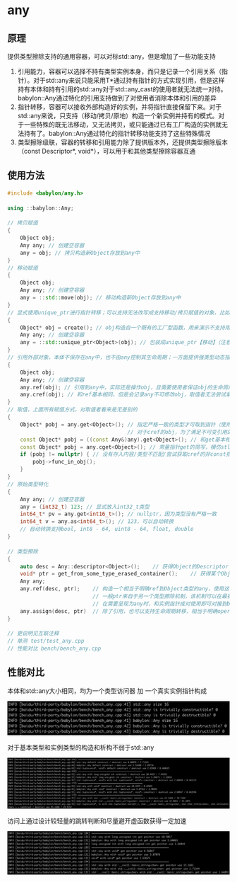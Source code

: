 # any

## 原理

提供类型擦除支持的通用容器，可以对标std::any，但是增加了一些功能支持

1. 引用能力，容器可以选择不持有类型实例本身，而只是记录一个引用关系（指针）。对于std::any来说只能采用T*通过持有指针的方式实现引用，但是这样持有本体和持有引用的std::any对于std::any_cast的使用者就无法统一对待。babylon::Any通过特化的引用支持做到了对使用者消除本体和引用的差异
2. 指针转移，容器可以接收外部构造好的实例，并将指针直接保留下来。对于std::any来说，只支持（移动/拷贝/原地）构造一个新实例并持有的模式。对于一些特殊的既无法移动，又无法拷贝，或只能通过已有工厂构造的实例就无法持有了。babylon::Any通过特化的指针转移功能支持了这些特殊情况
3. 类型擦除级联，容器的转移和引用能力除了提供<T>版本外，还提供类型擦除版本（const Descriptor*, void*），可以用于和其他类型擦除容器互通

## 使用方法

```c++
#include <babylon/any.h>

using ::babylon::Any;

// 拷贝赋值
{
    Object obj;
    Any any; // 创建空容器
    any = obj; // 拷贝构造新Object存放到any中
}
// 移动赋值
{
    Object obj;
    Any any; // 创建空容器
    any = ::std::move(obj); // 移动构造新Object存放到any中
}
// 显式使用unique_ptr进行指针转移；可以支持无法改写成支持移动/拷贝赋值的对象，比如来自某个既有且无法改写的组件
{
    Object* obj = create(); // obj构造自一个既有的工厂型函数，用来演示不支持用户自己扩展，自身又不支持拷贝或者移动的实例
    Any any; // 创建空容器
    any = ::std::unique_ptr<Object>(obj); // 包装成unique_ptr【移动】（注意只能移动，因为要转移唯一控制权）到any中，不会也不需要构造新对象，obj的本体指针会被直接保存在any中
}
// 引用外部对象，本体不保存在any中，也不由any控制其生命周期；一方面提供强类型动态指针的能力，另一方面在一些框架实现中，向使用者提供统一视图
{
    Object obj;
    Any any; // 创建空容器
    any.ref(obj); // 引用到any中，实际还是操作obj，且需要使用者保证obj的生命周期
    any.cref(obj); // 和ref基本相同，但是会记录any不可修改obj，取值者无法尝试拿到非const指针
}
// 取值，上面所有赋值方式，对取值者看来是无差别的
{
    Object* pobj = any.get<Object>(); // 指定严格一致的类型才可取到指针（使用父类/子类/可转换的其他数值类型均【无法取得】指针，即会取得nullptr）
                                      // 对于cref的obj，为了满足不可变引用的承诺，会返回nullptr
    const Object* pobj = ((const Any&)any).get<Object>(); // 和get基本相同，但是可以因为尝试获取的是常量指针，不受cref特殊性的限制
    const Object* pobj = any.cget<Object>(); // 常量指针get的简写，模仿stl的c开头风格
    if (pobj != nullptr) { // 没有存入内容/类型不匹配/尝试获取cref的非const指针，会返回nullptr
        pobj->func_in_obj();
    }
}
// 原始类型特化
{
    Any any; // 创建空容器
    any = (int32_t) 123; // 显式放入int32_t类型
    int64_t* pv = any.get<int16_t>(); // nullptr，因为类型没有严格一致
    int64_t v = any.as<int64_t>(); // 123，可以自动转换
    // 自动转换支持bool, int8 - 64, uint8 - 64, float, double
}

// 类型擦除
{
    auto desc = Any::descriptor<Object>();    // 获得Object的Descriptor
    void* ptr = get_from_some_type_erased_container();    // 获得某个Object类型的无类型指针
    Any any;
    any.ref(desc, ptr);    // 构造一个相当于明确ref到Object类型的any，使用这需要保证ptr确实是一个Object类型的指针
                           // 一般ptr来自于另一个类型擦除机制，该机制可以在最初的捕获场景同步存储一个desc下来一起保存
                           // 在需要呈现为any时，和实例指针成对使用即可对接到babylon::Any
    any.assign(desc, ptr)  // 除了引用，也可以支持生命周期转移，相当于明确operator=到Object类型std::unique_ptr
}
 
// 更说明见互联注释
// 单测 test/test_any.cpp
// 性能对比 bench/bench_any.cpp
```

## 性能对比

本体和std::any大小相同，均为一个类型访问器 加 一个真实实例指针构成

![](images/any.1.png)

对于基本类型和实例类型的构造和析构不弱于std::any

![](images/any.2.png)

访问上通过设计较轻量的跳转判断和尽量避开虚函数获得一定加速

![](images/any.3.png)
